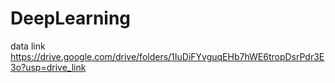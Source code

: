 # DeepLearning
data link
https://drive.google.com/drive/folders/1IuDiFYvguqEHb7hWE6tropDsrPdr3E3o?usp=drive_link
